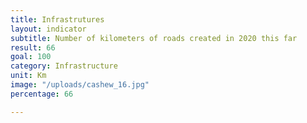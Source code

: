 ```yaml
---
title: Infrastrutures
layout: indicator
subtitle: Number of kilometers of roads created in 2020 this far
result: 66
goal: 100
category: Infrastructure
unit: Km
image: "/uploads/cashew_16.jpg"
percentage: 66

---
```

